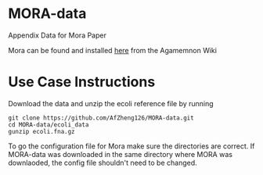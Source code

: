 # MORA-data
Appendix Data for Mora Paper

Mora can be found and installed [here](https://github.com/ivlachos/agamemnon/wiki/Use-case) from the Agamemnon Wiki

# Use Case Instructions

Download the data and unzip the ecoli reference file by running 
```
git clone https://github.com/AfZheng126/MORA-data.git
cd MORA-data/ecoli_data
gunzip ecoli.fna.gz
```

To go the configuration file for Mora make sure the directories are correct. If MORA-data was downloaded in the same directory where MORA was downlaoded, the config file shouldn't need to be changed. 
